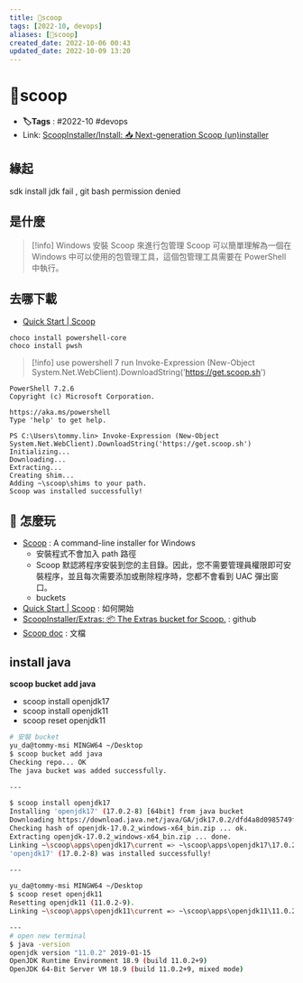```yaml
---
title: 🔧scoop
tags: [2022-10, devops]
aliases: [🔧scoop]
created_date: 2022-10-06 00:43
updated_date: 2022-10-09 13:20
---
```


# 🔧scoop

- **🏷️Tags** :  #2022-10 #devops 
- Link: [ScoopInstaller/Install: 📥 Next-generation Scoop (un)installer](https://github.com/ScoopInstaller/Install#for-admin)

## 緣起

sdk install jdk fail , git bash permission denied

## 是什麼

> [!info] Windows 安裝 Scoop 來進行包管理
> Scoop 可以簡單理解為一個在 Windows 中可以使用的包管理工具，這個包管理工具需要在 PowerShell 中執行。

## 去哪下載

- [Quick Start | Scoop](https://scoop-docs.vercel.app/docs/getting-started/Quick-Start.html#requirements)

```git-bash
choco install powershell-core
choco install pwsh
```

> [!info] use powershell 7 run
> Invoke-Expression (New-Object System.Net.WebClient).DownloadString('https://get.scoop.sh')
> 

```pwsh
PowerShell 7.2.6
Copyright (c) Microsoft Corporation.

https://aka.ms/powershell
Type 'help' to get help.

PS C:\Users\tommy.lin> Invoke-Expression (New-Object System.Net.WebClient).DownloadString('https://get.scoop.sh')
Initializing...
Downloading...
Extracting...
Creating shim...
Adding ~\scoop\shims to your path.
Scoop was installed successfully!
```

## 📝 怎麼玩

- [Scoop](https://scoop.sh/) : A command-line installer for Windows
	- 安裝程式不會加入 path 路徑
	- Scoop 默認將程序安裝到您的主目錄。因此，您不需要管理員權限即可安裝程序，並且每次需要添加或刪除程序時，您都不會看到 UAC 彈出窗口。
	- buckets
- [Quick Start | Scoop](https://scoop-docs.vercel.app/docs/getting-started/Quick-Start.html#using-scoop) : 如何開始
- [ScoopInstaller/Extras: 📦 The Extras bucket for Scoop.](https://github.com/ScoopInstaller/Extras) : github
- [Scoop doc](https://scoop-docs.vercel.app/) : 文檔

## install java

**scoop bucket add java**

- scoop install openjdk17
- scoop install openjdk11
- scoop reset openjdk11

```bash
# 安裝 bucket
yu_da@tommy-msi MINGW64 ~/Desktop
$ scoop bucket add java
Checking repo... OK
The java bucket was added successfully.

---

$ scoop install openjdk17
Installing 'openjdk17' (17.0.2-8) [64bit] from java bucket
Downloading https://download.java.net/java/GA/jdk17.0.2/dfd4a8d0985749f896bed50d7138ee7f/8/GPL/openjdk-17.0.2_windows-x64_bin.zip (177.6 MB)...
Checking hash of openjdk-17.0.2_windows-x64_bin.zip ... ok.
Extracting openjdk-17.0.2_windows-x64_bin.zip ... done.
Linking ~\scoop\apps\openjdk17\current => ~\scoop\apps\openjdk17\17.0.2-8
'openjdk17' (17.0.2-8) was installed successfully!

---

yu_da@tommy-msi MINGW64 ~/Desktop
$ scoop reset openjdk11
Resetting openjdk11 (11.0.2-9).
Linking ~\scoop\apps\openjdk11\current => ~\scoop\apps\openjdk11\11.0.2-9

---
# open new terminal
$ java -version
openjdk version "11.0.2" 2019-01-15
OpenJDK Runtime Environment 18.9 (build 11.0.2+9)
OpenJDK 64-Bit Server VM 18.9 (build 11.0.2+9, mixed mode)





```
